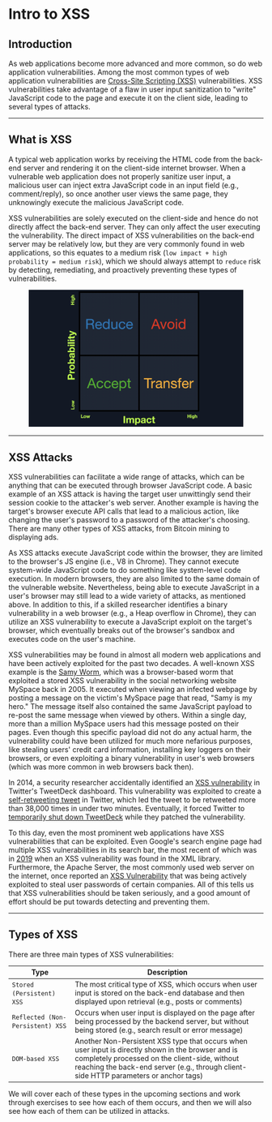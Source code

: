# Intro to XSS

## Introduction

As web applications become more advanced and more common, so do web application vulnerabilities. Among the most common types of web application vulnerabilities are [Cross-Site Scripting (XSS)](https://owasp.org/www-community/attacks/xss/) vulnerabilities. XSS vulnerabilities take advantage of a flaw in user input sanitization to "write" JavaScript code to the page and execute it on the client side, leading to several types of attacks.

***

## What is XSS

A typical web application works by receiving the HTML code from the back-end server and rendering it on the client-side internet browser. When a vulnerable web application does not properly sanitize user input, a malicious user can inject extra JavaScript code in an input field (e.g., comment/reply), so once another user views the same page, they unknowingly execute the malicious JavaScript code.

XSS vulnerabilities are solely executed on the client-side and hence do not directly affect the back-end server. They can only affect the user executing the vulnerability. The direct impact of XSS vulnerabilities on the back-end server may be relatively low, but they are very commonly found in web applications, so this equates to a medium risk (`low impact + high probability = medium risk`), which we should always attempt to `reduce` risk by detecting, remediating, and proactively preventing these types of vulnerabilities.

<figure><img src="../../../../.gitbook/assets/image (7) (1) (1).png" alt=""><figcaption></figcaption></figure>

***

## XSS Attacks

XSS vulnerabilities can facilitate a wide range of attacks, which can be anything that can be executed through browser JavaScript code. A basic example of an XSS attack is having the target user unwittingly send their session cookie to the attacker's web server. Another example is having the target's browser execute API calls that lead to a malicious action, like changing the user's password to a password of the attacker's choosing. There are many other types of XSS attacks, from Bitcoin mining to displaying ads.

As XSS attacks execute JavaScript code within the browser, they are limited to the browser's JS engine (i.e., V8 in Chrome). They cannot execute system-wide JavaScript code to do something like system-level code execution. In modern browsers, they are also limited to the same domain of the vulnerable website. Nevertheless, being able to execute JavaScript in a user's browser may still lead to a wide variety of attacks, as mentioned above. In addition to this, if a skilled researcher identifies a binary vulnerability in a web browser (e.g., a Heap overflow in Chrome), they can utilize an XSS vulnerability to execute a JavaScript exploit on the target's browser, which eventually breaks out of the browser's sandbox and executes code on the user's machine.

XSS vulnerabilities may be found in almost all modern web applications and have been actively exploited for the past two decades. A well-known XSS example is the [Samy Worm](https://en.wikipedia.org/wiki/Samy_\(computer_worm\)), which was a browser-based worm that exploited a stored XSS vulnerability in the social networking website MySpace back in 2005. It executed when viewing an infected webpage by posting a message on the victim's MySpace page that read, "Samy is my hero." The message itself also contained the same JavaScript payload to re-post the same message when viewed by others. Within a single day, more than a million MySpace users had this message posted on their pages. Even though this specific payload did not do any actual harm, the vulnerability could have been utilized for much more nefarious purposes, like stealing users' credit card information, installing key loggers on their browsers, or even exploiting a binary vulnerability in user's web browsers (which was more common in web browsers back then).

In 2014, a security researcher accidentally identified an [XSS vulnerability](https://blog.sucuri.net/2014/06/serious-cross-site-scripting-vulnerability-in-tweetdeck-twitter.html) in Twitter's TweetDeck dashboard. This vulnerability was exploited to create a [self-retweeting tweet](https://twitter.com/derGeruhn/status/476764918763749376) in Twitter, which led the tweet to be retweeted more than 38,000 times in under two minutes. Eventually, it forced Twitter to [temporarily shut down TweetDeck](https://www.theguardian.com/technology/2014/jun/11/twitter-tweetdeck-xss-flaw-users-vulnerable) while they patched the vulnerability.

To this day, even the most prominent web applications have XSS vulnerabilities that can be exploited. Even Google's search engine page had multiple XSS vulnerabilities in its search bar, the most recent of which was in [2019](https://www.acunetix.com/blog/web-security-zone/mutation-xss-in-google-search/) when an XSS vulnerability was found in the XML library. Furthermore, the Apache Server, the most commonly used web server on the internet, once reported an [XSS Vulnerability](https://blogs.apache.org/infra/entry/apache_org_04_09_2010) that was being actively exploited to steal user passwords of certain companies. All of this tells us that XSS vulnerabilities should be taken seriously, and a good amount of effort should be put towards detecting and preventing them.

***

## Types of XSS

There are three main types of XSS vulnerabilities:

| Type                             | Description                                                                                                                                                                                                                                  |
| -------------------------------- | -------------------------------------------------------------------------------------------------------------------------------------------------------------------------------------------------------------------------------------------- |
| `Stored (Persistent) XSS`        | The most critical type of XSS, which occurs when user input is stored on the back-end database and then displayed upon retrieval (e.g., posts or comments)                                                                                   |
| `Reflected (Non-Persistent) XSS` | Occurs when user input is displayed on the page after being processed by the backend server, but without being stored (e.g., search result or error message)                                                                                 |
| `DOM-based XSS`                  | Another Non-Persistent XSS type that occurs when user input is directly shown in the browser and is completely processed on the client-side, without reaching the back-end server (e.g., through client-side HTTP parameters or anchor tags) |

We will cover each of these types in the upcoming sections and work through exercises to see how each of them occurs, and then we will also see how each of them can be utilized in attacks.
